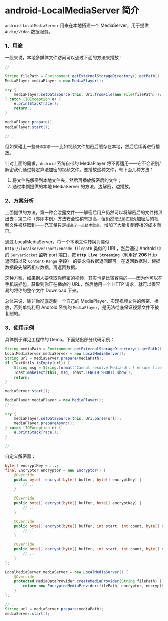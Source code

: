 # android-LocalMediaServer 简介

`android-LocalMediaServer` 用来在本地搭建一个 MediaServer，用于提供 `Audio/Video` 数据服务。

### 1、用途

一般来说，本地多媒体文件访问可以通过下面的方法来播放：

```java
// ...

String filePath = Environment.getExternalStorageDirectory().getPath() + "/media.mp4";
MediaPlayer mediaPlayer = new MediaPlayer();

try {
    mediaPlayer.setDataSource(this, Uri.fromFile(new File(filePath)));
} catch (IOException e) {
    e.printStackTrace();
    return ;
}

mediaPlayer.prepare();
mediaPlayer.start();

// ...
```

但如果碰上一些`特殊需求`——比如视频文件加密后缓存在本地，然后后续再进行播放。

针对上面的需求，`Android` 系统自带的 MediaPlayer 将不再适用——它不会识别/解密我们通过特定算法加密的视频文件。要播放这种文件，有下面几种方法：

1. 将文件先解密到本地文件夹，然后再播放解密后的文件；
2. 通过本例提供的本地 MediaServer 的方法，边解密，边播放。

### 2、方案分析

上面提供的方法，第一种会泄露文件——解密后用户仍然可以将解密后的文件拷贝出去；第二种（亦即本例）方法安全性稍有提高，但仍然`无法彻底避免`加密后的视频文件被获取到——充其量只是`提高了一点技术壁垒`，增加了大量复制传播的成本而已。

通过 LocalMediaServer，将一个本地文件转换为类似 `http://localserver:port/encode_filepath` 类似的 URL，然后通过 Android 中的 `ServerSocket` 监听 port 端口，按 **`Http Live Streaming`**（利用好 **206** Http 返回码以及 `Content-Range` 字段） 的要求将数据返回即可。在返回数据时，根据数据段先解密相应数据，再返回数据。

这种方案，如果别人要获取你解密的视频，其实也是比较容易的——因为他可以在手机端抓包，获取到你正在播放的 URL，然后他用一个 HTTP 请求，就可以很容易的将你的整个文件 Download 下来。

总体来说，除非你彻底定制一个自己的 MediaPlayer，实现视频文件的解密、播放，否则单纯利用 Android 系统的 `MediaPlayer`，是无法彻底保证视频文件不被复制的。

### 3、使用示例

具体例子详见工程中的 Demo。下面贴出部分代码示例：

```java
String mediaPath = Environment.getExternalStorageDirectory().getPath() + "/media.mp4";
LocalMediaServer mediaServer = new LocalMediaServer();
String url = mediaServer.prepare(mediaPath);
if (TextUtils.isEmpty(url)) {
    String msg = String.format("Cannot resolve Media-Url ! ensure file \"%s\" exists!", mediaPath);
    Toast.makeText(this, msg, Toast.LENGTH_SHORT).show();
    return;
}

mediaServer.start();

MediaPlayer mediaPlayer = new MediaPlayer();
// ...

try {
    mediaPlayer.setDataSource(this, Uri.parse(url));
    mediaPlayer.prepareAsync();
} catch (IOException e) {
    e.printStackTrace();
}

// ...
```

自定义解密器：

```java
byte[] encryptKey = ...;
final Encryptor encryptor = new Encryptor() {
    @Override
    public byte[] encrypt(byte[] buffer, byte[] encryptKey) {
		// ...
    }

    @Override
    public byte[] decrypt(byte[] buffer, byte[] encryptKey) {
		// ...
    }

    @Override
    public byte[] encrypt(byte[] buffer, int start, int count, byte[] encryptKey) {
		// ...
    }

    @Override
    public byte[] decrypt(byte[] buffer, int start, int count, byte[] encryptKey) {
		// ...
    }
};

LocalMediaServer mediaServer = new LocalMediaServer() {
	@Override
    protected MediaDataProvider createMediaProvider(String filePath) {
        return new EncryptedMediaProvider(filePath, encryptor, encryptKey);
    }
};

// ...
String url = mediaServer.prepare(mediaPath);
mediaServer.start();
```
